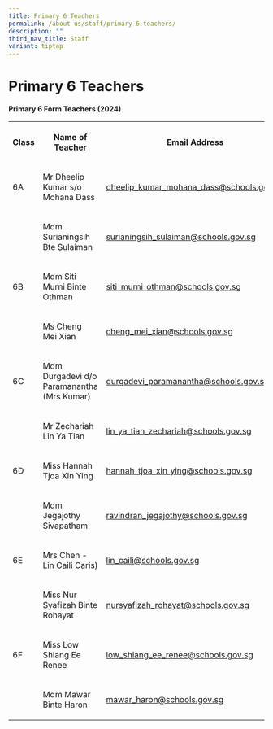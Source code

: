 ```yaml
---
title: Primary 6 Teachers
permalink: /about-us/staff/primary-6-teachers/
description: ""
third_nav_title: Staff
variant: tiptap
---
```

<h1><strong>Primary 6 Teachers</strong></h1>
<p><strong>Primary 6 Form Teachers (2024)</strong>
</p>
<table style="minWidth: 75px">
<colgroup>
<col>
<col>
<col>
</colgroup>
<tbody>
<tr>
<th rowspan="1" colspan="1">
<p>Class</p>
</th>
<th rowspan="1" colspan="1">
<p>Name of Teacher</p>
</th>
<th rowspan="1" colspan="1">
<p>Email Address</p>
</th>
</tr>
<tr>
<td rowspan="1" colspan="1">
<p>6A</p>
</td>
<td rowspan="1" colspan="1">
<p>Mr Dheelip Kumar s/o Mohana Dass</p>
</td>
<td rowspan="1" colspan="1">
<p><a href="mailto:dheelip_kumar_mohana_dass@schools.gov.sg" rel="noopener noreferrer nofollow" target="_blank">dheelip_kumar_mohana_dass@schools.gov.sg</a>
</p>
</td>
</tr>
<tr>
<td rowspan="1" colspan="1">
<p></p>
</td>
<td rowspan="1" colspan="1">
<p>Mdm Surianingsih Bte Sulaiman</p>
</td>
<td rowspan="1" colspan="1">
<p><a href="mailto:surianingsih_sulaiman@schools.gov.sg" rel="noopener noreferrer nofollow" target="_blank">surianingsih_sulaiman@schools.gov.sg</a>
</p>
</td>
</tr>
<tr>
<td rowspan="1" colspan="1">
<p>6B</p>
</td>
<td rowspan="1" colspan="1">
<p>Mdm Siti Murni Binte Othman</p>
</td>
<td rowspan="1" colspan="1">
<p><a href="mailto:siti_murni_othman@schools.gov.sg" rel="noopener noreferrer nofollow" target="_blank">siti_murni_othman@schools.gov.sg</a>
</p>
</td>
</tr>
<tr>
<td rowspan="1" colspan="1">
<p></p>
</td>
<td rowspan="1" colspan="1">
<p>Ms Cheng Mei Xian</p>
</td>
<td rowspan="1" colspan="1">
<p><a href="mailto:cheng_mei_xian@schools.gov.sg" rel="noopener noreferrer nofollow" target="_blank">cheng_mei_xian@schools.gov.sg</a>
</p>
</td>
</tr>
<tr>
<td rowspan="1" colspan="1">
<p>6C</p>
</td>
<td rowspan="1" colspan="1">
<p>Mdm Durgadevi d/o Paramanantha (Mrs Kumar)</p>
</td>
<td rowspan="1" colspan="1">
<p><a href="mailto:durgadevi_paramanantha@schools.gov.sg" rel="noopener noreferrer nofollow" target="_blank">durgadevi_paramanantha@schools.gov.sg</a>
</p>
</td>
</tr>
<tr>
<td rowspan="1" colspan="1">
<p></p>
</td>
<td rowspan="1" colspan="1">
<p>Mr Zechariah Lin Ya Tian</p>
</td>
<td rowspan="1" colspan="1">
<p><a href="mailto:lin_ya_tian_zechariah@schools.gov.sg" rel="noopener noreferrer nofollow" target="_blank">lin_ya_tian_zechariah@schools.gov.sg</a>
</p>
</td>
</tr>
<tr>
<td rowspan="1" colspan="1">
<p>6D</p>
</td>
<td rowspan="1" colspan="1">
<p>Miss Hannah Tjoa Xin Ying</p>
</td>
<td rowspan="1" colspan="1">
<p><a href="mailto:hannah_tjoa_xin_ying@schools.gov.sg" rel="noopener noreferrer nofollow" target="_blank">hannah_tjoa_xin_ying@schools.gov.sg</a>
</p>
</td>
</tr>
<tr>
<td rowspan="1" colspan="1">
<p></p>
</td>
<td rowspan="1" colspan="1">
<p>Mdm Jegajothy Sivapatham</p>
</td>
<td rowspan="1" colspan="1">
<p><a href="mailto:ravindran_jegajothy@schools.gov.sg" rel="noopener noreferrer nofollow" target="_blank">ravindran_jegajothy@schools.gov.sg</a>
</p>
</td>
</tr>
<tr>
<td rowspan="1" colspan="1">
<p>6E</p>
</td>
<td rowspan="1" colspan="1">
<p>Mrs Chen - Lin Caili Caris)</p>
</td>
<td rowspan="1" colspan="1">
<p><a href="mailto:lin_caili@schools.gov.sg" rel="noopener noreferrer nofollow" target="_blank">lin_caili@schools.gov.sg</a>
</p>
</td>
</tr>
<tr>
<td rowspan="1" colspan="1">
<p></p>
</td>
<td rowspan="1" colspan="1">
<p>Miss Nur Syafizah Binte Rohayat</p>
</td>
<td rowspan="1" colspan="1">
<p><a href="mailto:nursyafizah_rohayat@schools.gov.sg" rel="noopener noreferrer nofollow" target="_blank">nursyafizah_rohayat@schools.gov.sg</a>
</p>
</td>
</tr>
<tr>
<td rowspan="1" colspan="1">
<p>6F</p>
</td>
<td rowspan="1" colspan="1">
<p>Miss Low Shiang Ee Renee</p>
</td>
<td rowspan="1" colspan="1">
<p><a href="mailto:low_shiang_ee_renee@schools.gov.sg" rel="noopener noreferrer nofollow" target="_blank">low_shiang_ee_renee@schools.gov.sg</a>
</p>
</td>
</tr>
<tr>
<td rowspan="1" colspan="1">
<p></p>
</td>
<td rowspan="1" colspan="1">
<p>Mdm Mawar Binte Haron</p>
</td>
<td rowspan="1" colspan="1">
<p><a href="mailto:mawar_haron@schools.gov.sg" rel="noopener noreferrer nofollow" target="_blank">mawar_haron@schools.gov.sg</a>
</p>
</td>
</tr>
</tbody>
</table>
<p></p>